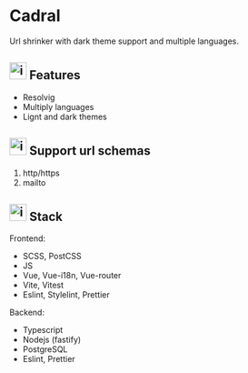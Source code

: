 # Cadral

Url shrinker with dark theme support and multiple languages. 

## <img src="https://user-images.githubusercontent.com/59262179/180575820-f4a5d7c8-598e-4007-a3be-d477d94c5ddc.png" alt="icon link" height="30"/> Features

* Resolvig
* Multiply languages
* Lignt and dark themes

## <img src="https://user-images.githubusercontent.com/59262179/180575830-fc8f935a-7c59-4e91-98ce-ea81f775e12a.png" alt="icon target" height="30"/> Support url schemas

1. http/https
2. mailto

## <img src="https://user-images.githubusercontent.com/59262179/180575529-bcad069c-c4be-4d15-97f9-08b34257e015.png" alt="icon settings" height="30"/> Stack

Frontend:
* SCSS, PostCSS
* JS
* Vue, Vue-i18n, Vue-router
* Vite, Vitest
* Eslint, Stylelint, Prettier

Backend:
* Typescript
* Nodejs (fastify)
* PostgreSQL
* Eslint, Prettier
